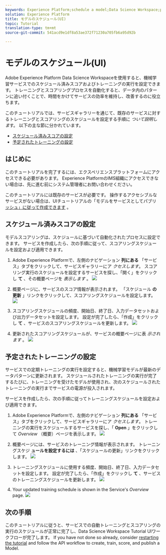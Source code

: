 ```yaml
---
keywords: Experience Platform;schedule a model;Data Science Workspace;popular topics
solution: Experience Platform
title: モデルのスケジュール(UI)
topic: Tutorial
translation-type: tm+mt
source-git-commit: 541acd9e1df8a53ae372f71230a705fb6a95d92b

---
```



# モデルのスケジュール(UI)

Adobe Experience Platform Data Science Workspaceを使用すると、機械学習サービスでのスケジュール済みスコアおよびトレーニングの実行を設定できます。 トレーニングとスコアリングプロセスを自動化すると、データ内のパターンに追い付くことで、時間をかけてサービスの効率を維持し、改善するのに役立ちます。

このチュートリアルでは、サービスギャラリーを通じて、既存のサービスに対するトレーニングとスコアリングのスケジュールを設定する手順に *ついて説明しま*&#x200B;す。 以下の主な節に分かれています。

- [スケジュール済みスコアの設定](#configure-scheduled-scoring)
- [予定されたトレーニングの設定](#configure-scheduled-training)

## はじめに

このチュートリアルを完了するには、エクスペリエンスプラットフォームにアクセスできる必要があります。 Experience PlatformのIMS組織にアクセスできない場合は、先に進む前にシステム管理者にお問い合わせください。

このチュートリアルには既存のサービスが必要です。 操作するアクセシブルなサービスがない場合は、UIチュートリアルの「モデルをサービスとしてパブリ [ッシュ」に従って作成できます](./publish-model-service-ui.md) 。

## スケジュール済みスコアの設定

モデルスコアリングは、スケジュールに基づいて自動化されたプロセスに設定できます。 サービスを作成したら、次の手順に従って、スコアリングスケジュールを設定および適用できます。

1. Adobe Experience Platformで、左側のナビゲーション **列にある** 「サービス」タブをクリックして、サービスギャラリーにア *クセスします*。 スコアリング実行のスケジュールを設定するサービスを探し、「開く」をクリックし **て** 、その概要ページを *表示します* 。
   ![](../images/models-recipes/schedule/click_to_open.png)

2. 概要ページに、サービスのスコア情報が表示されます。 「スケジュール **の更新** 」リンクをクリックして、スコアリングスケジュールを設定します。
   ![](../images/models-recipes/schedule/service_overview_score.png)

3. スコアリングスケジュールの頻度、開始日、終了日、入力データセットおよび出力データセットを設定します。 設定が完了したら、「作成」をクリックし **て** 、サービスのスコアリングスケジュールを更新します。
   ![](../images/models-recipes/schedule/14_configure_scoring_schedule.png)

4. 更新されたスコアリングスケジュールが、サービスの概要ページに表 *示されます* 。
   ![](../images/models-recipes/schedule/service_with_scoring_schedule.png)


## 予定されたトレーニングの設定

サービスでの定期トレーニングの実行を設定すると、機械学習モデルが最新のデータパターンに更新されます。 スケジュールされたトレーニングの実行が完了するたびに、トレーニングを受けたモデルが使用され、次のスケジュールされたトレーニングの実行までサービスの電源が投入されます。

サービスを作成したら、次の手順に従ってトレーニングスケジュールを設定および適用できます。

1. Adobe Experience Platformで、左側のナビゲーション **列にある** 「サービス」タブをクリックして、サービスギャラリーにア *クセスします*。 トレーニングの実行をスケジュールするサービスを探し、「 **Open** 」をクリックして *Overview* （概要）ページを表示します。
   ![](../images/models-recipes/schedule/click_to_open.png)

2. 概要ページには、サービスのトレーニング情報が表示されます。 トレーニングスケジ **ュールを設定するには** 、「スケジュールの更新」リンクをクリックします。
   ![](../images/models-recipes/schedule/service_overview_train.png)

3. トレーニングスケジュールに使用する頻度、開始日、終了日、入力データセットを設定します。 設定が完了したら、「作成」をクリックし **て** 、サービスのトレーニングスケジュールを更新します。
   ![](../images/models-recipes/schedule/12_configure_training_schedule.png)

4. Your updated training schedule is shown in the Service&#39;s *Overview* page.
   ![](../images/models-recipes/schedule/service_with_training_schedule.png)

## 次の手順

このチュートリアルに従うと、サービスでの自動トレーニングとスコアリングの実行のスケジュールが正常に完了し、Data Science Workspace Tutorial UIワークフローが完了します。 If you have not done so already, consider [restarting the tutorial](./create-retails-sales-dataset.md) and follow the API workflow to create, train, score, and publish a Model.
